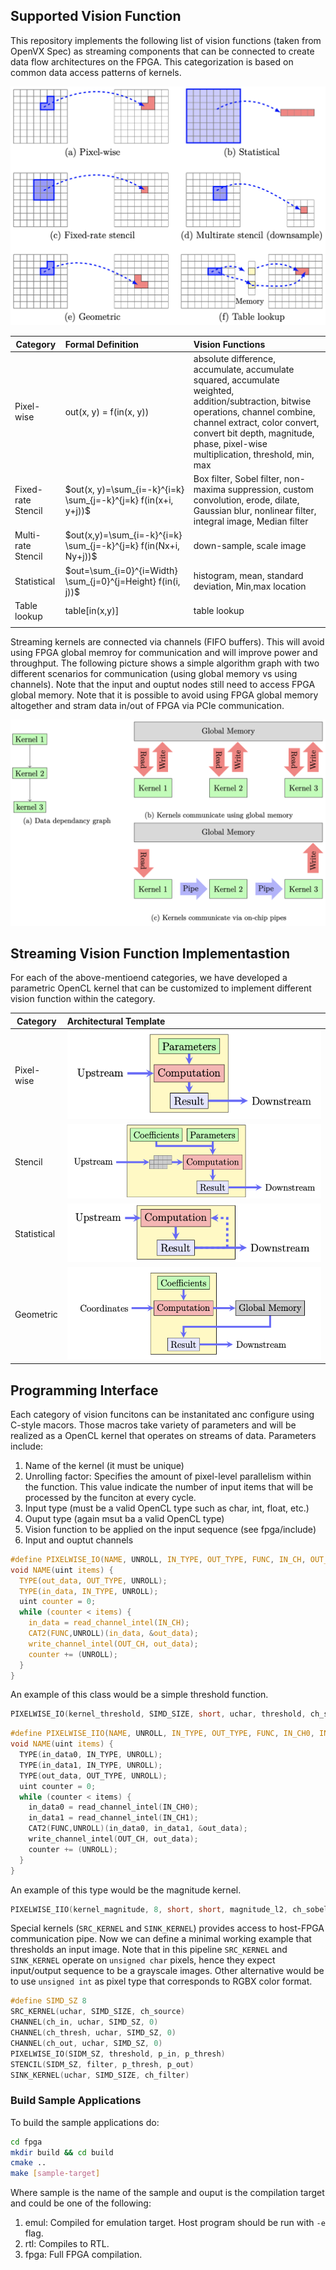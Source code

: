 ## Supported Vision Function
This repository implements the following list of vision functions (taken from OpenVX Spec) as streaming components that can be connected to create data flow architectures on the FPGA. This categorization is based on common data access patterns of kernels.

![access-patterns.png](images/access-patterns.png)

| Category        | Formal Definition | Vision Functions  |
| ------------- |:-------------|:-----|
| Pixel-wise      | out(x, y) = f(in(x, y)) | absolute difference, accumulate, accumulate squared, accumulate weighted, addition/subtraction, bitwise operations, channel combine, channel extract, color convert, convert bit depth, magnitude, phase, pixel-wise multiplication, threshold, min, max |
| Fixed-rate Stencil      | $out(x, y)=\sum_{i=-k}^{i=k} \sum_{j=-k}^{j=k} f(in(x+i, y+j))$      |   Box filter, Sobel filter, non-maxima suppression, custom convolution, erode, dilate, Gaussian blur, nonlinear filter, integral image, Median filter |
| Multi-rate Stencil |$out(x,y)=\sum_{i=-k}^{i=k} \sum_{j=-k}^{j=k} f(in(Nx+i, Ny+j))$     |    down-sample, scale image  |
| Statistical | $out=\sum_{i=0}^{i=Width} \sum_{j=0}^{j=Height} f(in(i, j))$     |    histogram, mean, standard deviation, Min,max location |
| Table lookup | table[in(x,y)]      |    table lookup |
|  ||

Streaming kernels are connected via channels (FIFO buffers). This will avoid using FPGA global memroy for communication and will improve power and throughput. The following picture shows a simple algorithm graph with two different scenarios for communication (using global memory vs using channels). Note that the input and ouptut nodes still need to access FPGA global memory. Note that it is possible to avoid using FPGA global memory altogether and stram data in/out of FPGA via PCIe communication.

![pipeline.png](images/fpga-pipeline.png)

## Streaming Vision Function Implementastion
For each of the above-mentioend categories, we have developed a parametric OpenCL kernel that can be customized to implement different vision function within the category. 

| Category        | Architectural Template |
| ------------- |:-------------|
| Pixel-wise |![pixelwise-kernel.png](images/pixelwise-kernel.png) | 
| Stencil |![stencil-kernel.png](images/stencil-kernel.png) | 
| Statistical |![statistical-kernel.png](images/statistical-kernel.png)  | 
| Geometric | ![geometric-kernel.png](images/geometric-kernel.png) |

## Programming Interface

Each category of vision funcitons can be instanitated anc configure using C-style macors. Those macros take variety of parameters and will be realized as a OpenCL kernel that operates on streams of data. Parameters include:
1. Name of the kernel (it must be unique)
2. Unrolling factor: Specifies the amount of pixel-level parallelism within the function. This value indicate the number of input items that will be processed by the funciton at every cycle.
3. Input type (must be a valid OpenCL type such as char, int, float, etc.)
4. Ouput type (again msut ba a valid OpenCL type)
5. Vision function to be applied on the input sequence (see fpga/include)
6. Input and ouptut channels

```c
#define PIXELWISE_IO(NAME, UNROLL, IN_TYPE, OUT_TYPE, FUNC, IN_CH, OUT_CH) __kernel \
void NAME(uint items) {                                                             \
  TYPE(out_data, OUT_TYPE, UNROLL);                                                 \
  TYPE(in_data, IN_TYPE, UNROLL);                                                   \
  uint counter = 0;                                                                 \
  while (counter < items) {                                                         \
    in_data = read_channel_intel(IN_CH);                                            \
    CAT2(FUNC,UNROLL)(in_data, &out_data);                                          \
    write_channel_intel(OUT_CH, out_data);                                          \
    counter += (UNROLL);                                                            \
  }                                                                                 \
}
```

An example of this class would be a simple threshold function.
```c
PIXELWISE_IO(kernel_threshold, SIMD_SIZE, short, uchar, threshold, ch_supp, ch_out)
```

```c
#define PIXELWISE_IIO(NAME, UNROLL, IN_TYPE, OUT_TYPE, FUNC, IN_CH0, IN_CH1, OUT_CH) __kernel \
void NAME(uint items) {                                                            \ 
  TYPE(in_data0, IN_TYPE, UNROLL);                                                 \
  TYPE(in_data1, IN_TYPE, UNROLL);                                                 \
  TYPE(out_data, OUT_TYPE, UNROLL);                                                \
  uint counter = 0;                                                                \
  while (counter < items) {                                                        \
    in_data0 = read_channel_intel(IN_CH0);                                         \
    in_data1 = read_channel_intel(IN_CH1);                                         \
    CAT2(FUNC,UNROLL)(in_data0, in_data1, &out_data);                              \
    write_channel_intel(OUT_CH, out_data);                                         \
    counter += (UNROLL);                                                           \
  }                                                                                \
}
```

An example of this type would be the magnitude kernel.
```c
PIXELWISE_IIO(kernel_magnitude, 8, short, short, magnitude_l2, ch_sobel_x, ch_sobel_y, ch_mag)
```

Special kernels (``SRC_KERNEL`` and ``SINK_KERNEL``) provides access to host-FPGA communication pipe. Now we can define a minimal working example that thresholds an input image. Note that in this pipeline ``SRC_KERNEL`` and ``SINK_KERNEL`` operate on ``unsigned char`` pixels, hence they expect input/output sequence to be a grayscale images. Other alternative would be to use ```unsigned int``` as pixel type that corresponds to RGBX color format.

```cpp
#define SIMD_SZ 8
SRC_KERNEL(uchar, SIMD_SIZE, ch_source)
CHANNEL(ch_in, uchar, SIMD_SZ, 0)
CHANNEL(ch_thresh, uchar, SIMD_SZ, 0)
CHANNEL(ch_out, uchar, SIMD_SZ, 0)
PIXELWISE_IO(SIDM_SZ, threshold, p_in, p_thresh)
STENCIL(SIDM_SZ, filter, p_thresh, p_out)
SINK_KERNEL(uchar, SIMD_SIZE, ch_filter)
```

### Build Sample Applications
To build the sample applications do:

```bash
cd fpga
mkdir build && cd build
cmake ..
make [sample-target]
```

Where sample is the name of the sample and ouput is the compilation target and could be one of the following:
1. emul: Compiled for emulation target. Host program should be run with ```-e``` flag.
2. rtl: Compiles to RTL.
3. fpga: Full FPGA compilation.




